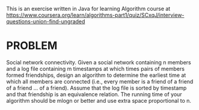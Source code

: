 This is an exercise written in Java for learning Algorithm course at https://www.coursera.org/learn/algorithms-part1/quiz/SCxqJ/interview-questions-union-find-ungraded

# PROBLEM
Social network connectivity. Given a social network containing n members and a log file containing m timestamps at which times pairs of members formed friendships, design an algorithm to determine the earliest time at which all members are connected (i.e., every member is a friend of a friend of a friend ... of a friend). Assume that the log file is sorted by timestamp and that friendship is an equivalence relation. The running time of your algorithm should be mlog⁡n or better and use extra space proportional to n.
